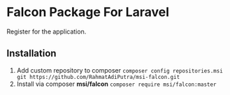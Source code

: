 # Falcon Package For Laravel #

Register for the application.

## Installation ##

1. Add custom repository to composer `composer config repositories.msi git https://github.com/RahmatAdiPutra/msi-falcon.git`
2. Install via composer **msi/falcon** `composer require msi/falcon:master`
